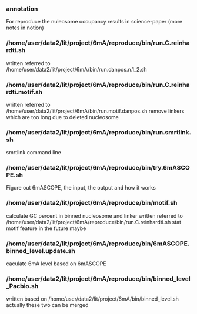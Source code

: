 
### annotation ###

For reproduce the nuleosome occupancy results in science-paper (more notes in notion)

### /home/user/data2/lit/project/6mA/reproduce/bin/run.C.reinhardti.sh
written referred to /home/user/data2/lit/project/6mA/bin/run.danpos.n.1_2.sh

### /home/user/data2/lit/project/6mA/reproduce/bin/run.C.reinhardti.motif.sh
written referred to /home/user/data2/lit/project/6mA/bin/run.motif.danpos.sh
remove linkers which are too long due to deleted nucleosome 

### /home/user/data2/lit/project/6mA/reproduce/bin/run.smrtlink.sh
smrtlink command line

### /home/user/data2/lit/project/6mA/reproduce/bin/try.6mASCOPE.sh
Figure out 6mASCOPE, the input, the output and how it works

### /home/user/data2/lit/project/6mA/reproduce/bin/motif.sh
calculate GC percent in binned nucleosome and linker
written referred to /home/user/data2/lit/project/6mA/reproduce/bin/run.C.reinhardti.sh 
stat motif feature in the future maybe

### /home/user/data2/lit/project/6mA/reproduce/bin/6mASCOPE.binned_level.update.sh
caculate 6mA level based on 6mASCOPE

### /home/user/data2/lit/project/6mA/reproduce/bin/binned_level_Pacbio.sh
written based on /home/user/data2/lit/project/6mA/bin/binned_level.sh
actually these two can be merged